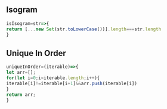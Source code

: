 ## Isogram
```javascript  
isIsogram=str=>{
return [...new Set(str.toLowerCase())].length===str.length
}
```  
##  Unique In Order
```javascript  
uniqueInOrder=(iterable)=>{
let arr=[];
for(let i=0;i<iterable.length;i++){
iterable[i]!=iterable[i+1]&&arr.push(iterable[i])
}
return arr;
} 
```  
